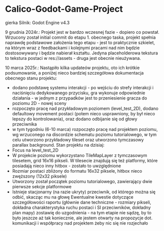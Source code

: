 # Calico-Godot-Game-Project
gierka
Silnik: Godot Engine v4.3

9 grudnia 2024r.:
Projekt jest w bardzo wczesnej fazie - dopiero co powstał. Wrzucony został initial commit do etapu 1. obecnego taska, projekt spełnia naprawdę podstawowe założenia tego etapu - jest to praktycznie szkielet, na którym wraz z feedbackami i kolejnymi pracami nad nim będzie dostosowywany i będzie nabierał kształtu.
Jedyna placeholderowa tekstura to tekstura postaci w res://assets - druga jest obecnie nieużywana.

10 marca 2025r.:
Nastąpiło kilka updateów projektu, oto ich krótkie podsumowanie, a poniżej nieco bardziej szczegółowa dokumentacja obecnego stanu projektu:
 - dodano podstawę systemu interakcji - po wejściu do strefy interakcji i naciśnięciu dedykowanego przycisku, gra wykonuje odpowiednie działania - w jednym z przypadków jest to przeniesienie gracza do poziomu 2D - nowej sceny
 - rozpoczęto pracę nad przykładowym poziomem (level_test_2D), dodano defaultowy movement postaci (potem nieco usprawniony, by był nieco lepszy do kontrolowania), oraz dodano odbijanie się od głowy przeciwnika
 - w tym tygodniu (6-10 marca) rozpoczęto pracę nad projektem poziomu, wg wrzuconego na discordzie schematu poziomu tutorialowego, w tym celu utworzono przykładowy tileset oraz utworzono tymczasowy parallax background.
Stan projektu na dzisiaj:
 - Focus na level_test_2D
 - W projekcie poziomu wykorzystano TileMapLayer z tymczasowym tilesetem, grid 16x16 pikseli. W tilesecie znajdują się też platformy, które posiadają nieco inny hitbox - zostało to uwzględnione
 - Rozmiar postaci zbliżony do formatu 16x32 piksele, hitbox nieco zwęższony (12x32 piksele)
 - Utworzony został początek poziomu tutorialowego, zawierający dwie pierwsze sekcje platformowe
 - Istnieje stacjonarny (na razie ukryty) przeciwnik, od którego można się odbić, skacząc mu na głowę
Ewentualne kwestie dotyczące szczegółowości raportu (głównie dane techniczne - rozmiary pikseli, dokładna charakterystyka ruchu postaci i SI przeciwników, dokładny plan mapy) zostawię do uzgodnienia - na tym etapie nie sądzę, by to było jeszcze aż tak koniecznie, ale jestem otwarty na propozycje dot. komunikacji i współpracy nad projektem żeby nic się nie rozjechało
